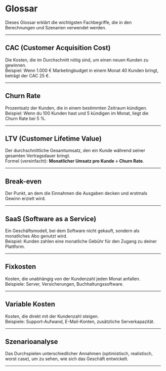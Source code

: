 # Glossar

Dieses Glossar erklärt die wichtigsten Fachbegriffe, die in den Berechnungen und Szenarien verwendet werden.

---

## CAC (Customer Acquisition Cost)
Die Kosten, die im Durchschnitt nötig sind, um einen neuen Kunden zu gewinnen.  
Beispiel: Wenn 1.000 € Marketingbudget in einem Monat 40 Kunden bringt, beträgt der CAC 25 €.

---

## Churn Rate
Prozentsatz der Kunden, die in einem bestimmten Zeitraum kündigen.  
Beispiel: Wenn du 100 Kunden hast und 5 kündigen im Monat, liegt die Churn Rate bei 5 %.

---

## LTV (Customer Lifetime Value)
Der durchschnittliche Gesamtumsatz, den ein Kunde während seiner gesamten Vertragsdauer bringt.  
Formel (vereinfacht): **Monatlicher Umsatz pro Kunde ÷ Churn Rate**.

---

## Break-even
Der Punkt, an dem die Einnahmen die Ausgaben decken und erstmals Gewinn erzielt wird.

---

## SaaS (Software as a Service)
Ein Geschäftsmodell, bei dem Software nicht gekauft, sondern als monatliches Abo genutzt wird.  
Beispiel: Kunden zahlen eine monatliche Gebühr für den Zugang zu deiner Plattform.

---

## Fixkosten
Kosten, die unabhängig von der Kundenzahl jeden Monat anfallen.  
Beispiele: Server, Versicherungen, Buchhaltungssoftware.

---

## Variable Kosten
Kosten, die direkt mit der Kundenzahl steigen.  
Beispiele: Support-Aufwand, E-Mail-Konten, zusätzliche Serverkapazität.

---

## Szenarioanalyse
Das Durchspielen unterschiedlicher Annahmen (optimistisch, realistisch, worst case), um zu sehen, wie sich das Geschäft entwickelt.

---